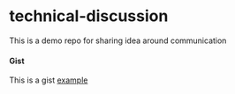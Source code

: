 # technical-discussion
This is a demo repo for sharing idea around communication

#### Gist
This is a gist [example](https://gist.github.com/Iblouse/c503e6b0b579717ffb0c54ed2378a1be) 

